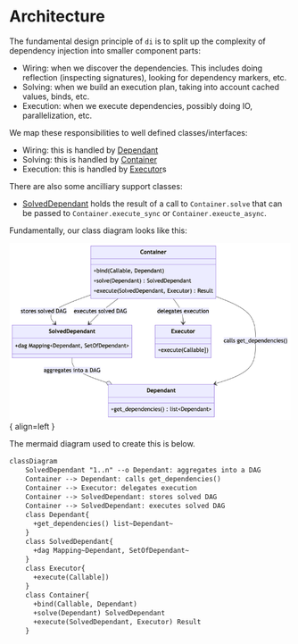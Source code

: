 # Architecture

The fundamental design principle of `di` is to split up the complexity of dependency injection into smaller component parts:

- Wiring: when we discover the dependencies. This includes doing reflection (inspecting signatures), looking for dependency markers, etc.
- Solving: when we build an execution plan, taking into account cached values, binds, etc.
- Execution: when we execute dependencies, possibly doing IO, parallelization, etc.

We map these responsibilities to well defined classes/interfaces:

- Wiring: this is handled by [Dependant]
- Solving: this is handled by [Container]
- Execution: this is handled by [Executor]s

There are also some ancilliary support classes:

- [SolvedDependant] holds the result of a call to `Container.solve` that can be passed to `Container.execute_sync` or `Container.exeucte_async`.

Fundamentally, our class diagram looks like this:

![ClassDiagram](architecture.png){ align=left }

The mermaid diagram used to create this is below.

``` mermaid
classDiagram
    SolvedDependant "1..n" --o Dependant: aggregates into a DAG
    Container --> Dependant: calls get_dependencies()
    Container --> Executor: delegates execution
    Container --> SolvedDependant: stores solved DAG
    Container --> SolvedDependant: executes solved DAG
    class Dependant{
      +get_dependencies() list~Dependant~
    }
    class SolvedDependant{
      +dag Mapping~Dependant, SetOfDependant~
    }
    class Executor{
      +execute(Callable])
    }
    class Container{
      +bind(Callable, Dependant)
      +solve(Dependant) SolvedDependant
      +execute(SolvedDependant, Executor) Result
    }
```

[Dependant]: https://github.com/adriangb/di/blob/main/di/types/dependencies.py
[Container]: https://github.com/adriangb/di/blob/main/di/container.py
[Executor]: https://github.com/adriangb/di/blob/main/di/types/executor.py
[SolvedDependant]: https://github.com/adriangb/di/blob/main/di/types/solved.py

